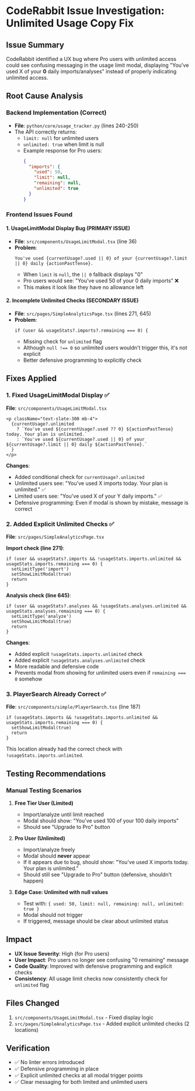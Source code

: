 # CodeRabbit Issue Investigation: Unlimited Usage Copy Fix

## Issue Summary

CodeRabbit identified a UX bug where Pro users with unlimited access could see confusing messaging in the usage limit modal, displaying "You've used X of your **0** daily imports/analyses" instead of properly indicating unlimited access.

## Root Cause Analysis

### Backend Implementation (Correct)
- **File**: `python/core/usage_tracker.py` (lines 240-250)
- The API correctly returns:
  - `limit: null` for unlimited users
  - `unlimited: true` when limit is null
  - Example response for Pro users:
    ```json
    {
      "imports": {
        "used": 50,
        "limit": null,
        "remaining": null,
        "unlimited": true
      }
    }
    ```

### Frontend Issues Found

#### 1. UsageLimitModal Display Bug (PRIMARY ISSUE)
- **File**: `src/components/UsageLimitModal.tsx` (line 36)
- **Problem**:
  ```tsx
  You've used {currentUsage?.used || 0} of your {currentUsage?.limit || 0} daily {actionPastTense}.
  ```
  - When `limit` is `null`, the `|| 0` fallback displays "0"
  - Pro users would see: "You've used 50 of your 0 daily imports" ❌
  - This makes it look like they have no allowance left

#### 2. Incomplete Unlimited Checks (SECONDARY ISSUE)
- **File**: `src/pages/SimpleAnalyticsPage.tsx` (lines 271, 645)
- **Problem**:
  ```tsx
  if (user && usageStats?.imports?.remaining === 0) {
  ```
  - Missing check for `unlimited` flag
  - Although `null !== 0` so unlimited users wouldn't trigger this, it's not explicit
  - Better defensive programming to explicitly check

## Fixes Applied

### 1. Fixed UsageLimitModal Display ✅
**File**: `src/components/UsageLimitModal.tsx`

```tsx
<p className="text-slate-300 mb-4">
  {currentUsage?.unlimited
    ? `You've used ${currentUsage?.used ?? 0} ${actionPastTense} today. Your plan is unlimited.`
    : `You've used ${currentUsage?.used || 0} of your ${currentUsage?.limit || 0} daily ${actionPastTense}.`
  }
</p>
```

**Changes**:
- Added conditional check for `currentUsage?.unlimited`
- Unlimited users see: "You've used X imports today. Your plan is unlimited." ✅
- Limited users see: "You've used X of your Y daily imports." ✅
- Defensive programming: Even if modal is shown by mistake, message is correct

### 2. Added Explicit Unlimited Checks ✅
**File**: `src/pages/SimpleAnalyticsPage.tsx`

**Import check (line 271)**:
```tsx
if (user && usageStats?.imports && !usageStats.imports.unlimited && usageStats.imports.remaining === 0) {
  setLimitType('import')
  setShowLimitModal(true)
  return
}
```

**Analysis check (line 645)**:
```tsx
if (user && usageStats?.analyses && !usageStats.analyses.unlimited && usageStats.analyses.remaining === 0) {
  setLimitType('analyze')
  setShowLimitModal(true)
  return
}
```

**Changes**:
- Added explicit `!usageStats.imports.unlimited` check
- Added explicit `!usageStats.analyses.unlimited` check
- More readable and defensive code
- Prevents modal from showing for unlimited users even if `remaining === 0` somehow

### 3. PlayerSearch Already Correct ✅
**File**: `src/components/simple/PlayerSearch.tsx` (line 187)

```tsx
if (usageStats.imports && !usageStats.imports.unlimited && usageStats.imports.remaining === 0) {
  setShowLimitModal(true)
  return
}
```

This location already had the correct check with `!usageStats.imports.unlimited`.

## Testing Recommendations

### Manual Testing Scenarios

1. **Free Tier User (Limited)**
   - Import/analyze until limit reached
   - Modal should show: "You've used 100 of your 100 daily imports"
   - Should see "Upgrade to Pro" button

2. **Pro User (Unlimited)**
   - Import/analyze freely
   - Modal should **never** appear
   - If it appears due to bug, should show: "You've used X imports today. Your plan is unlimited."
   - Should still see "Upgrade to Pro" button (defensive, shouldn't happen)

3. **Edge Case: Unlimited with null values**
   - Test with: `{ used: 50, limit: null, remaining: null, unlimited: true }`
   - Modal should not trigger
   - If triggered, message should be clear about unlimited status

## Impact

- **UX Issue Severity**: High (for Pro users)
- **User Impact**: Pro users no longer see confusing "0 remaining" message
- **Code Quality**: Improved with defensive programming and explicit checks
- **Consistency**: All usage limit checks now consistently check for `unlimited` flag

## Files Changed

1. `src/components/UsageLimitModal.tsx` - Fixed display logic
2. `src/pages/SimpleAnalyticsPage.tsx` - Added explicit unlimited checks (2 locations)

## Verification

- ✅ No linter errors introduced
- ✅ Defensive programming in place
- ✅ Explicit unlimited checks at all modal trigger points
- ✅ Clear messaging for both limited and unlimited users
